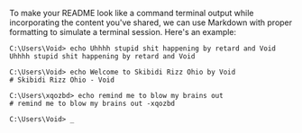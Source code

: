 To make your README look like a command terminal output while incorporating the content you've shared, we can use Markdown with proper formatting to simulate a terminal session. Here's an example:
```
C:\Users\Void> echo Uhhhh stupid shit happening by retard and Void
Uhhhh stupid shit happening by retard and Void

C:\Users\Void> echo Welcome to Skibidi Rizz Ohio by Void
# Skibidi Rizz Ohio - Void

C:\Users\xqozbd> echo remind me to blow my brains out
# remind me to blow my brains out -xqozbd

C:\Users\Void> _ 
```
